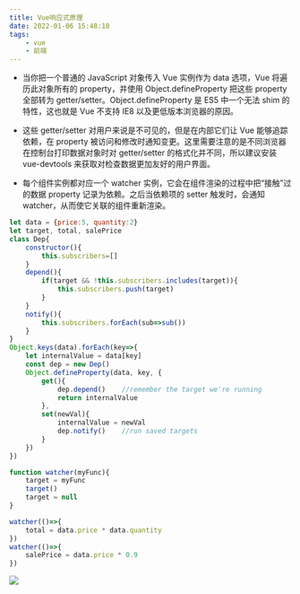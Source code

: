 ```yaml
---
title: Vue响应式原理
date: 2022-01-06 15:48:18
tags:
    - vue
    - 前端
---
```

- 当你把一个普通的 JavaScript 对象传入 Vue 实例作为 data 选项，Vue 将遍历此对象所有的 property，并使用 Object.defineProperty 把这些 property 全部转为 getter/setter。Object.defineProperty 是 ES5 中一个无法 shim 的特性，这也就是 Vue 不支持 IE8 以及更低版本浏览器的原因。
<!--more-->
- 这些 getter/setter 对用户来说是不可见的，但是在内部它们让 Vue 能够追踪依赖，在 property 被访问和修改时通知变更。这里需要注意的是不同浏览器在控制台打印数据对象时对 getter/setter 的格式化并不同，所以建议安装 vue-devtools 来获取对检查数据更加友好的用户界面。

- 每个组件实例都对应一个 watcher 实例，它会在组件渲染的过程中把“接触”过的数据 property 记录为依赖。之后当依赖项的 setter 触发时，会通知 watcher，从而使它关联的组件重新渲染。

```js
let data = {price:5, quantity:2}
let target, total, salePrice
class Dep{
    constructor(){
        this.subscribers=[]
    }
    depend(){
        if(target && !this.subscribers.includes(target)){
            this.subscribers.push(target)
        }
    }
    notify(){
        this.subscribers.forEach(sub=>sub())
    }
}
Object.keys(data).forEach(key=>{
    let internalValue = data[key]
    const dep = new Dep()
    Object.defineProperty(data, key, {
        get(){
            dep.depend()    //remember the target we're running
            return internalValue
        },
        set(newVal){
            internalValue = newVal
            dep.notify()    //run saved targets
        }
    })
})

function watcher(myFunc){
    target = myFunc
    target()
    target = null
}

watcher(()=>{
    total = data.price * data.quantity
})
watcher(()=>{
    salePrice = data.price * 0.9
})
```
 ![](https://gitee.com/buxiaoxing/image-bed/raw/master/img/20201023085214.png)


